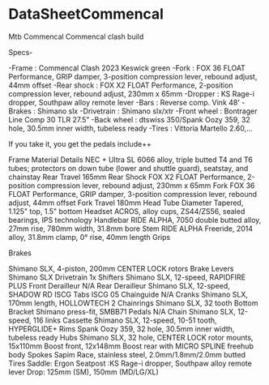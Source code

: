 # DataSheetCommencal

Mtb Commencal
Commencal clash build


Specs-

-Frame :       Commencal Clash 2023 Keswick green
-Fork :        FOX 36 FLOAT Performance, GRIP damper, 3-position compression lever, rebound adjust, 44mm offset
-Rear shock :  FOX X2 FLOAT Performance, 2-position compression lever, rebound adjust, 230mm x 65mm
-Dropper :     KS Rage-i dropper, Southpaw alloy remote lever
-Bars :        Reverse comp. Vink 48'
-Brakes :      Shimano slx
-Drivetrain :  Shimano slx/xtr
-Front wheel : Bontrager Line Comp 30 TLR 27.5”
-Back wheel :  dtswiss 350/Spank Oozy 359, 32 hole, 30.5mm inner width, tubeless ready
-Tires :       Vittoria Martello 2.60,...

If you take it, you get the pedals include++

Frame Material Details
NEC + Ultra SL 6066 alloy, triple butted T4 and T6 tubes; protectors on down tube (lower and shuttle guard), seatstay, and chainstay
Rear Travel
165mm
Rear Shock
FOX X2 FLOAT Performance, 2-position compression lever, rebound adjust, 230mm x 65mm
Fork
FOX 36 FLOAT Performance, GRIP damper, 3-position compression lever, rebound adjust, 44mm offset
Fork Travel
180mm
Head Tube Diameter
Tapered, 1.125" top, 1.5" bottom
Headset
ACROS, alloy cups, ZS44/ZS56, sealed bearings, IPS technology
Handlebar
RIDE ALPHA, 7050 double butted alloy, 27mm rise, 780mm width, 31.8mm bore
Stem
RIDE ALPHA Freeride, 2014 alloy, 31.8mm clamp, 0° rise, 40mm length
Grips


Brakes

Shimano SLX, 4-piston, 200mm CENTER LOCK rotors
Brake Levers
Shimano SLX
Drivetrain
1x
Shifters
Shimano SLX, 12-speed, RAPIDFIRE PLUS
Front Derailleur
N/A
Rear Derailleur
Shimano SLX, 12-speed, SHADOW RD
ISCG Tabs
ISCG 05
Chainguide
N/A
Cranks
Shimano SLX, 170mm length, HOLLOWTECH 2
Chainrings
Shimano SLX, 32 tooth
Bottom Bracket
Shimano press-fit, SMBB71
Pedals
N/A
Chain
Shimano SLX, 12-speed, 116 links
Cassette
Shimano SLX, 12-speed, 10-51 tooth, HYPERGLIDE+
Rims
Spank Oozy 359, 32 hole, 30.5mm inner width, tubeless ready
Hubs
Shimano SLX, 32 hole, CENTER LOCK rotor mounts, 15x110mm Boost front, 12x148mm Boost rear with MICRO SPLINE freehub body
Spokes
Sapim Race, stainless steel, 2.0mm/1.8mm/2.0mm butted
Tires
Saddle: Ergon
Seatpost :KS Rage-i dropper, Southpaw alloy remote lever Drop: 125mm (SM), 150mm (MD/LG/XL)
